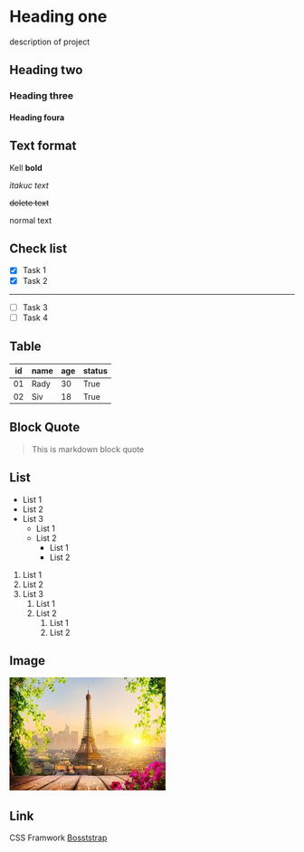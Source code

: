 # Heading one
description of project
## Heading two
### Heading three 
#### Heading foura

## Text format

Kell **bold**

*itakuc text*

~~delete text~~ 

normal text

## Check list
- [x] Task 1
- [x] Task 2
---
- [ ] Task 3
- [ ] Task 4

## Table
| id | name | age | status |
|----|------|-----|--------|
| 01 | Rady | 30  |  True  |
| 02 | Siv  | 18  |  True  |

## Block Quote

> This is markdown block quote

## List
- List 1
- List 2
- List 3
    - List 1
    - List 2
        - List 1
        - List 2
1. List 1
2. List 2
3. List 3
    1. List 1
    2. List 2
        1. List 1
        2. List 2

## Image
![alt text](image-1.png)

## Link 
CSS Framwork [Bosststrap](https://getbootstrap.com/)